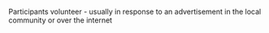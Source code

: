 Participants volunteer - usually in response to an advertisement in the local community or over the internet